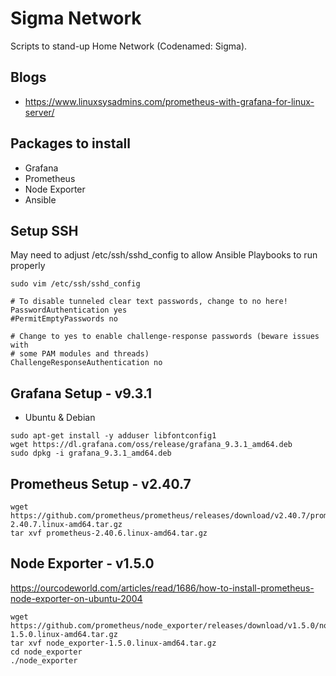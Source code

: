 # Sigma Network
Scripts to stand-up Home Network (Codenamed: Sigma).

## Blogs
* https://www.linuxsysadmins.com/prometheus-with-grafana-for-linux-server/

## Packages to install
* Grafana
* Prometheus
* Node Exporter
* Ansible

## Setup SSH
May need to adjust /etc/ssh/sshd_config to allow Ansible Playbooks to run properly

`sudo vim /etc/ssh/sshd_config`

```
# To disable tunneled clear text passwords, change to no here!
PasswordAuthentication yes
#PermitEmptyPasswords no

# Change to yes to enable challenge-response passwords (beware issues with
# some PAM modules and threads)
ChallengeResponseAuthentication no
```

## Grafana Setup - v9.3.1

* Ubuntu & Debian

```
sudo apt-get install -y adduser libfontconfig1
wget https://dl.grafana.com/oss/release/grafana_9.3.1_amd64.deb
sudo dpkg -i grafana_9.3.1_amd64.deb
```

## Prometheus Setup - v2.40.7

```
wget https://github.com/prometheus/prometheus/releases/download/v2.40.7/prometheus-2.40.7.linux-amd64.tar.gz
tar xvf prometheus-2.40.6.linux-amd64.tar.gz
```

## Node Exporter - v1.5.0
https://ourcodeworld.com/articles/read/1686/how-to-install-prometheus-node-exporter-on-ubuntu-2004
```
wget https://github.com/prometheus/node_exporter/releases/download/v1.5.0/node_exporter-1.5.0.linux-amd64.tar.gz
tar xvf node_exporter-1.5.0.linux-amd64.tar.gz
cd node_exporter
./node_exporter
```
